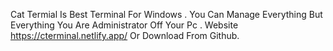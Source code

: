 Cat Termial Is Best Terminal For Windows . You Can Manage Everything But Everything You Are Administrator Off Your Pc . Website 
https://cterminal.netlify.app/
Or Download From Github.
